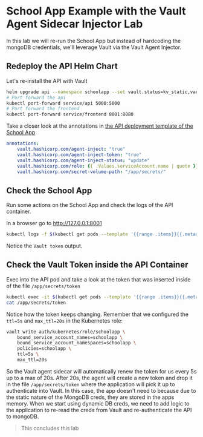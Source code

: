 # School App Example with the Vault Agent Sidecar Injector Lab

In this lab we will re-run the School App but instead of hardcoding the mongoDB credentials, we'll leverage Vault via the Vault Agent Injector.

## Redeploy the API Helm Chart

Let's re-install the API with Vault

```bash
helm upgrade api --namespace schoolapp --set vault.status=kv_static,vault.kind=injector schoolapp/schoolapp-api
# Port forward the api
kubectl port-forward service/api 5000:5000
# Port forward the frontend
kubectl port-forward service/frontend 8001:8080
```

Take a closer look at the annotations in [the API deployment template of the School App](https://gitlab.com/public-projects3/training/school-app/-/blob/main/deployments/chart-api/templates/api-deployment.yaml)

```yaml
annotations:
    vault.hashicorp.com/agent-inject: "true"
    vault.hashicorp.com/agent-inject-token: "true"
    vault.hashicorp.com/agent-inject-status: "update"
    vault.hashicorp.com/role: {{ .Values.serviceAccount.name | quote }}
    vault.hashicorp.com/secret-volume-path: "/app/secrets/"
```

## Check the School App

Run some actions on the School App and check the logs of the API container.

In a browser go to http://127.0.0.1:8001 

```bash
kubectl logs -f $(kubectl get pods --template '{{range .items}}{{.metadata.name}}{{end}}' --selector=app=api) -c api
```

Notice the `Vault token` output.

## Check the Vault Token inside the API Container

Exec into the API pod and take a look at the token that was inserted inside of the file `/app/secrets/token`

```bash
kubectl exec -it $(kubectl get pods --template '{{range .items}}{{.metadata.name}}{{end}}' --selector=app=api) -- bash
cat /app/secrets/token
```

Notice how the token keeps changing. Remember that we configured the `ttl=5s` and `max_ttl=20s` in the Kubernetes role:

```bash
vault write auth/kubernetes/role/schoolapp \
    bound_service_account_names=schoolapp \
    bound_service_account_namespaces=schoolapp \
    policies=schoolapp \
    ttl=5s \
    max_ttl=20s
```

So the Vault agent sidecar will automatically renew the token for us every 5s up to a max of 20s. After 20s, the agent will create a new token and drop it in the file `/app/secrets/token` where the application will pick it up to authenticate into Vault. In this case, the app doesn't need to because due to the static nature of the MongoDB creds, they are stored in the apps memory. When we start using dynamic DB creds, we need to add logic to the application to re-read the creds from Vault and re-authenticate the API to mongoDB.

> This concludes this lab